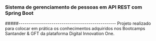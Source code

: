 ### Sistema de gerenciamento de pessoas em API REST com Spring Boot
#####--------------------------------------------------
Projeto realizado para colocar em prática os conhecimentos adquiridos nos Bootcamps Santander & GFT da plataforma Digital Innovation One.
